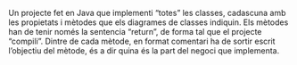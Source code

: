 Un projecte fet en Java que implementi “totes” les classes, cadascuna amb les propietats i mètodes que els diagrames de classes indiquin. Els mètodes han de tenir només la sentencia “return”, de forma tal que el projecte “compili”. Dintre de cada mètode, en format comentari ha de sortir escrit l’objectiu del mètode, és a dir quina és la part del negoci que implementa.